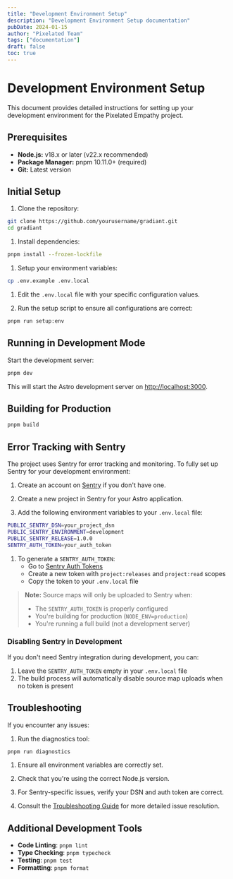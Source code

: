 ```yaml
---
title: "Development Environment Setup"
description: "Development Environment Setup documentation"
pubDate: 2024-01-15
author: "Pixelated Team"
tags: ["documentation"]
draft: false
toc: true
---
```


# Development Environment Setup

This document provides detailed instructions for setting up your development environment for the Pixelated Empathy project.

## Prerequisites

- **Node.js:** v18.x or later (v22.x recommended)
- **Package Manager:** pnpm 10.11.0+ (required)
- **Git:** Latest version

## Initial Setup

1. Clone the repository:

```bash
git clone https://github.com/yourusername/gradiant.git
cd gradiant
```

1. Install dependencies:

```bash
pnpm install --frozen-lockfile
```

1. Setup your environment variables:

```bash
cp .env.example .env.local
```

1. Edit the `.env.local` file with your specific configuration values.

2. Run the setup script to ensure all configurations are correct:

```bash
pnpm run setup:env
```

## Running in Development Mode

Start the development server:

```bash
pnpm dev
```

This will start the Astro development server on <http://localhost:3000>.

## Building for Production

```bash
pnpm build
```

## Error Tracking with Sentry

The project uses Sentry for error tracking and monitoring. To fully set up Sentry for your development environment:

1. Create an account on [Sentry](https://sentry.io) if you don't have one.

2. Create a new project in Sentry for your Astro application.

3. Add the following environment variables to your `.env.local` file:

```bash
PUBLIC_SENTRY_DSN=your_project_dsn
PUBLIC_SENTRY_ENVIRONMENT=development
PUBLIC_SENTRY_RELEASE=1.0.0
SENTRY_AUTH_TOKEN=your_auth_token
```

1. To generate a `SENTRY_AUTH_TOKEN`:
   - Go to [Sentry Auth Tokens](https://sentry.io/settings/account/api/auth-tokens/)
   - Create a new token with `project:releases` and `project:read` scopes
   - Copy the token to your `.env.local` file

> **Note:** Source maps will only be uploaded to Sentry when:
>
> - The `SENTRY_AUTH_TOKEN` is properly configured
> - You're building for production (`NODE_ENV=production`)
> - You're running a full build (not a development server)

### Disabling Sentry in Development

If you don't need Sentry integration during development, you can:

1. Leave the `SENTRY_AUTH_TOKEN` empty in your `.env.local` file
2. The build process will automatically disable source map uploads when no token is present

## Troubleshooting

If you encounter any issues:

1. Run the diagnostics tool:

```bash
pnpm run diagnostics
```

1. Ensure all environment variables are correctly set.

2. Check that you're using the correct Node.js version.

3. For Sentry-specific issues, verify your DSN and auth token are correct.

4. Consult the [Troubleshooting Guide](./TROUBLESHOOTING.md) for more detailed issue resolution.

## Additional Development Tools

- **Code Linting**: `pnpm lint`
- **Type Checking**: `pnpm typecheck`
- **Testing**: `pnpm test`
- **Formatting**: `pnpm format`
